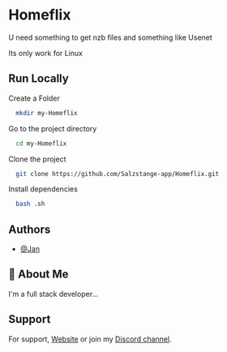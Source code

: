 
# Homeflix

U need something to get nzb files and something like Usenet

Its only work for Linux




## Run Locally

Create a Folder

```bash
  mkdir my-Homeflix
```

Go to the project directory

```bash
  cd my-Homeflix
```

Clone the project

```bash
  git clone https://github.com/Salzstange-app/Homeflix.git
```

Install dependencies

```bash
  bash .sh
```

## Authors

- [@Jan](https://www.github.com/Salzstange-app)


## 🚀 About Me
I'm a full stack developer...


## Support

For support, [Website](https://salzstange-app.github.io/website/) or join my [Discord channel](https://discord.gg/qVzbUXGNpW).
